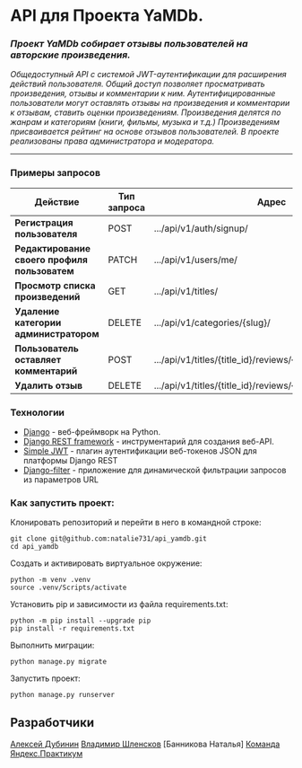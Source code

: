 # API для Проекта YaMDb.
### *Проект YaMDb собирает отзывы пользователей на авторские произведения.*

*Общедоступный API с системой JWT-аутентификации для расширения действий пользователя.
Общий доступ позволяет просматривать произведения, отзывы и комментарии к ним.
Аутентифицированные пользователи могут оставлять отзывы на произведения и комментарии к отзывам, ставить оценки произведениям.
Произведения делятся по жанрам и категориям (книги, фильмы, музыка и т.д.)
Произведениям присваивается рейтинг на основе отзывов пользователей.
В проекте реализованы права администратора и модератора.*
***


### Примеры запросов

|Действие|Тип запроса|Адрес|
|---|---|---|
|__Регистрация пользователя__|POST| .../api/v1/auth/signup/|
|__Редактирование своего профиля пользоватем__|PATCH| .../api/v1/users/me/|
|__Просмотр списка произведений__|GET| .../api/v1/titles/|
|__Удаление категории администратором__|DELETE| .../api/v1/categories/{slug}/|
|__Пользователь оставляет комментарий__|POST| .../api/v1/titles/{title_id}/reviews/{review_id}/comments/|
|__Удалить отзыв__|DELETE| .../api/v1/titles/{title_id}/reviews/{review_id}/|



### Технологии

- [Django] - веб-фреймворк на Python.
- [Django REST framework] - инструментарий для создания веб-API.
- [Simple JWT] - плагин аутентификации веб-токенов JSON для платформы Django REST
- [Django-filter] - приложение для динамической фильтрации запросов из параметров URL

### Как запустить проект:

Клонировать репозиторий и перейти в него в командной строке:

```
git clone git@github.com:natalie731/api_yamdb.git
cd api_yamdb
```

Cоздать и активировать виртуальное окружение:

```
python -m venv .venv
source .venv/Scripts/activate
```

Установить pip и зависимости из файла requirements.txt:

```
python -m pip install --upgrade pip
pip install -r requirements.txt
```

Выполнить миграции:

```
python manage.py migrate
```

Запустить проект:

```
python manage.py runserver
```

## Разработчики

[Алексей Дубинин]
[Владимир Шленсков]
[Банникова Наталья]
[Команда Яндекс.Практикум]

[//]: #

   [Django REST framework]: <https://www.django-rest-framework.org/>
   [Django]: <https://www.djangoproject.com/>
   [Simple JWT]: <https://pypi.org/project/djangorestframework-simplejwt/>
   [Django-filter]: <https://pypi.org/project/django-filter/2.4.0/>

   [Наталья Банникова]: <https://github.com/natalie731>
   [Алексей Дубинин]: <https://github.com/devdub>
   [Владимир Шленсков]: <https://github.com/shlenskov>
   [Команда Яндекс.Практикум]: <https://practicum.yandex.ru/>
